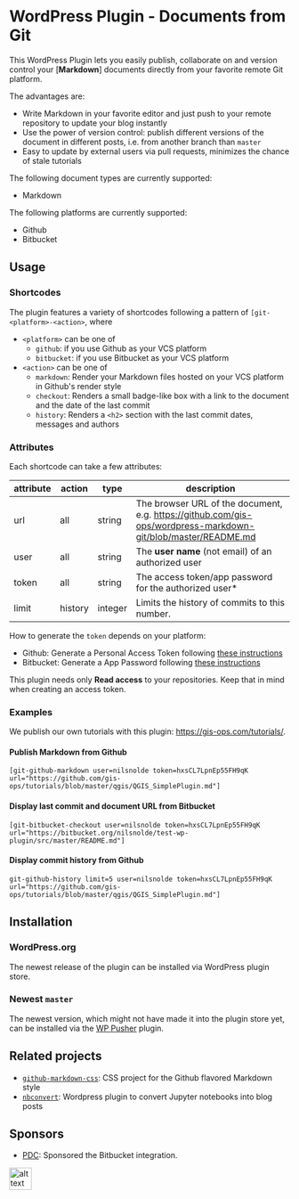# WordPress Plugin - Documents from Git

This WordPress Plugin lets you easily publish, collaborate on and version control your \[**Markdown**\] documents directly from your favorite remote Git platform.

The advantages are:

- Write Markdown in your favorite editor and just push to your remote repository to update your blog instantly
- Use the power of version control: publish different versions of the document in different posts, i.e. from another branch than `master`
- Easy to update by external users via pull requests, minimizes the chance of stale tutorials 

The following document types are currently supported:

- Markdown

The following platforms are currently supported:

- Github
- Bitbucket

## Usage

### Shortcodes

The plugin features a variety of shortcodes following a pattern of `[git-<platform>-<action>`, where

- `<platform>` can be one of
    - `github`: if you use Github as your VCS platform
    - `bitbucket`: if you use Bitbucket as your VCS platform
- `<action>` can be one of
    - `markdown`: Render your Markdown files hosted on your VCS platform in Github's render style
    - `checkout`: Renders a small badge-like box with a link to the document and the date of the last commit
    - `history`:  Renders a `<h2>` section with the last commit dates, messages and authors
    
### Attributes

Each shortcode can take a few attributes:

| attribute | action  | type    | description                                                                                                   |
|-----------|---------|---------|---------------------------------------------------------------------------------------------------------------|
| url       | all     | string  | The browser URL of the document, e.g. https://github.com/gis-ops/wordpress-markdown-git/blob/master/README.md |
| user      | all     | string  | The **user name** (not email) of an authorized user                                                           |
| token     | all     | string  | The access token/app password for the authorized user*                                                        |
| limit     | history | integer | Limits the history of commits to this number.                                                                 |

How to generate the `token` depends on your platform:

- Github: Generate a Personal Access Token following [these instructions](https://help.github.com/en/github/authenticating-to-github/creating-a-personal-access-token-for-the-command-line)
- Bitbucket: Generate a App Password following [these instructions](https://confluence.atlassian.com/bitbucket/app-passwords-828781300.html#Apppasswords-Createanapppassword)

This plugin needs only **Read access** to your repositories. Keep that in mind when creating an access token.

### Examples

We publish our own tutorials with this plugin: https://gis-ops.com/tutorials/.

#### Publish Markdown from Github

`[git-github-markdown user=nilsnolde token=hxsCL7LpnEp55FH9qK url="https://github.com/gis-ops/tutorials/blob/master/qgis/QGIS_SimplePlugin.md"]`

#### Display last commit and document URL from Bitbucket

`[git-bitbucket-checkout user=nilsnolde token=hxsCL7LpnEp55FH9qK url="https://bitbucket.org/nilsnolde/test-wp-plugin/src/master/README.md"]`

#### Display commit history from Github

`git-github-history limit=5 user=nilsnolde token=hxsCL7LpnEp55FH9qK url="https://github.com/gis-ops/tutorials/blob/master/qgis/QGIS_SimplePlugin.md"]`

## Installation

### WordPress.org

The newest release of the plugin can be installed via WordPress plugin store.

### Newest `master`

The newest version, which might not have made it into the plugin store yet, can be installed via the [WP Pusher](https://wppusher.com/download) plugin.

## Related projects

- [`github-markdown-css`](https://github.com/sindresorhus/github-markdown-css): CSS project for the Github flavored Markdown style
- [`nbconvert`](https://github.com/ghandic/nbconvert): Wordpress plugin to convert Jupyter notebooks into blog posts

## Sponsors

- [PDC](https://pdc.org): Sponsored the Bitbucket integration.

<a href="https://www.pdc.org" target="_blank"><img src="https://www.pdc.org/wp-content/uploads/2019/05/PDCLogo-Optimized.png" alt="alt text" height="40px"></a>
